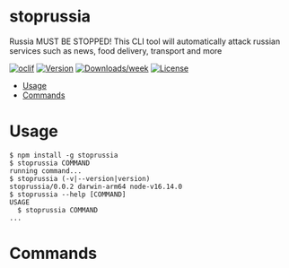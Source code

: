 stoprussia
==========

Russia MUST BE STOPPED! This CLI tool will automatically attack russian services such as news, food delivery, transport and more

[![oclif](https://img.shields.io/badge/cli-oclif-brightgreen.svg)](https://oclif.io)
[![Version](https://img.shields.io/npm/v/stoprussia.svg)](https://npmjs.org/package/stoprussia)
[![Downloads/week](https://img.shields.io/npm/dw/stoprussia.svg)](https://npmjs.org/package/stoprussia)
[![License](https://img.shields.io/npm/l/stoprussia.svg)](https://github.com/0x77dev/stoprussia/blob/master/package.json)

<!-- toc -->
* [Usage](#usage)
* [Commands](#commands)
<!-- tocstop -->
# Usage
<!-- usage -->
```sh-session
$ npm install -g stoprussia
$ stoprussia COMMAND
running command...
$ stoprussia (-v|--version|version)
stoprussia/0.0.2 darwin-arm64 node-v16.14.0
$ stoprussia --help [COMMAND]
USAGE
  $ stoprussia COMMAND
...
```
<!-- usagestop -->
# Commands
<!-- commands -->

<!-- commandsstop -->

